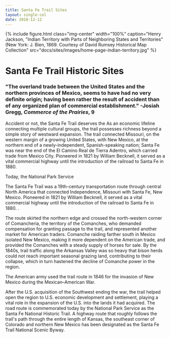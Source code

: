 ```yaml
---
title: Santa Fe Trail Sites
layout: single-col
date: 2018-12-12
---
```


{% include figure.html
  class="img-center"
  width="100%"
  caption="Henry Jackson, "Indian Territory with Parts of Neighboring States and Territories" (New York: J. Bien, 1869. Courtesy of David Rumsey Historical Map Collection"
  src="docs/sites/images/home-page-indian-territory.jpg"
%}

# Santa Fe Trail Historic Sites

### "The overland trade between the United States and the northern provinces of Mexico, seems to have had no very definite origin; having been rather the result of accident than of any organized plan of commercial establishment." -Josiah Gregg, _Commerce of the Prairies_, 9

Accident or not, the Santa Fe Trail deserves the As an economic lifeline connecting multiple cultural groups, the trail possesses richness beyond a simple story of westward expansion. The trail connected Missouri, on the western margin of a growing United States, with New Mexico, at the northern end of a newly-independent, Spanish-speaking nation; Santa Fe was near the end of the El Camino Real de Tierra Adentro, which carried trade from Mexico City. Pioneered in 1821 by William Becknell, it served as a vital commercial highway until the introduction of the railroad to Santa Fe in 1880.

Today, the National Park Service 

The Santa Fe Trail was a 19th-century transportation route through central North America that connected Independence, Missouri with Santa Fe, New Mexico. Pioneered in 1821 by William Becknell, it served as a vital commercial highway until the introduction of the railroad to Santa Fe in 1880. .

The route skirted the northern edge and crossed the north-western corner of Comancheria, the territory of the Comanches, who demanded compensation for granting passage to the trail, and represented another market for American traders. Comanche raiding farther south in Mexico isolated New Mexico, making it more dependent on the American trade, and provided the Comanches with a steady supply of horses for sale. By the 1840s, trail traffic along the Arkansas Valley was so heavy that bison herds could not reach important seasonal grazing land, contributing to their collapse, which in turn hastened the decline of Comanche power in the region.

The American army used the trail route in 1846 for the invasion of New Mexico during the Mexican–American War.

After the U.S. acquisition of the Southwest ending the war, the trail helped open the region to U.S. economic development and settlement, playing a vital role in the expansion of the U.S. into the lands it had acquired. The road route is commemorated today by the National Park Service as the Santa Fe National Historic Trail. A highway route that roughly follows the trail's path through the entire length of Kansas, the southeast corner of Colorado and northern New Mexico has been designated as the Santa Fe Trail National Scenic Byway.
